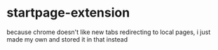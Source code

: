 # startpage-extension
because chrome doesn't like new tabs redirecting to local pages, i just made my own and stored it in that instead
